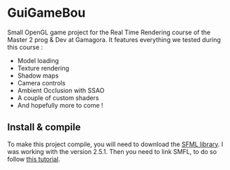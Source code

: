 # GuiGameBou

Small OpenGL game project for the Real Time Rendering course of the Master 2 prog &amp; Dev at Gamagora. It features everything we tested during this course :

- Model loading
- Texture rendering
- Shadow maps
- Camera controls
- Ambient Occlusion with SSAO
- A couple of custom shaders
- And hopefully more to come !



## Install & compile

To make this project compile, you will need to download the [SFML library](https://www.sfml-dev.org/download.php).
I was working with the version 2.5.1.
Then you need to link SMFL, to do so follow [this tutorial](https://www.sfml-dev.org/tutorials/2.0/window-opengl.php).

